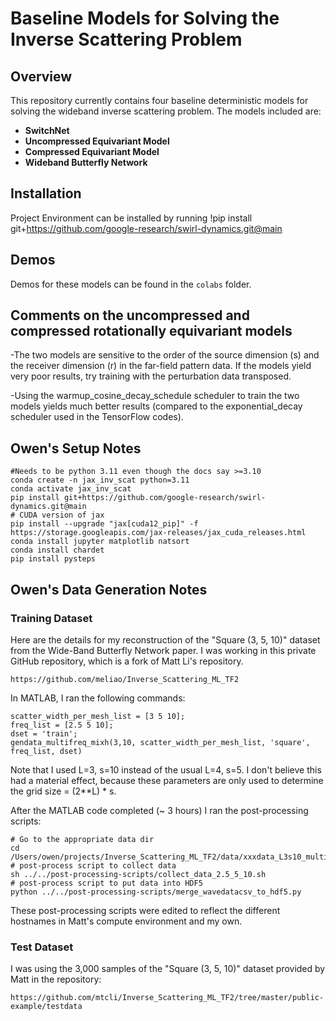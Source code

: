 # Baseline Models for Solving the Inverse Scattering Problem

## Overview
This repository currently contains four baseline deterministic models for solving the wideband inverse scattering problem. The models included are:

- **SwitchNet**
- **Uncompressed Equivariant Model**
- **Compressed Equivariant Model**
- **Wideband Butterfly Network**

## Installation
Project Environment can be installed by running
!pip install git+https://github.com/google-research/swirl-dynamics.git@main

## Demos
Demos for these models can be found in the `colabs` folder.

## Comments on the uncompressed and compressed rotationally equivariant models
-The two models are sensitive to the order of the source dimension (s) and the receiver dimension (r) in the far-field pattern data. If the models yield very poor results, try training with the perturbation data transposed.

-Using the warmup_cosine_decay_schedule scheduler to train the two models yields much better results (compared to the exponential_decay scheduler used in the TensorFlow codes).


## Owen's Setup Notes

```
#Needs to be python 3.11 even though the docs say >=3.10
conda create -n jax_inv_scat python=3.11 
conda activate jax_inv_scat
pip install git+https://github.com/google-research/swirl-dynamics.git@main
# CUDA version of jax
pip install --upgrade "jax[cuda12_pip]" -f https://storage.googleapis.com/jax-releases/jax_cuda_releases.html
conda install jupyter matplotlib natsort 
conda install chardet
pip install pysteps
```

## Owen's Data Generation Notes

### Training Dataset

Here are the details for my reconstruction of the "Square (3, 5, 10)" dataset from the Wide-Band Butterfly Network paper. 
I was working in this private GitHub repository, which is a fork of Matt Li's repository. 
```
https://github.com/meliao/Inverse_Scattering_ML_TF2
```

In MATLAB, I ran the following commands:
```
scatter_width_per_mesh_list = [3 5 10];
freq_list = [2.5 5 10];
dset = 'train';
gendata_multifreq_mixh(3,10, scatter_width_per_mesh_list, 'square', freq_list, dset)
```
Note that I used L=3, s=10 instead of the usual L=4, s=5. I don't believe this had a material effect, because these parameters are only used to determine the grid size = (2**L) * s.

After the MATLAB code completed (~ 3 hours) I ran the post-processing scripts:
```
# Go to the appropriate data dir
cd /Users/owen/projects/Inverse_Scattering_ML_TF2/data/xxxdata_L3s10_multifreq_square_3_5_10_h_freq_2.5_5_10
# post-process script to collect data
sh ../../post-processing-scripts/collect_data_2.5_5_10.sh
# post-process script to put data into HDF5
python ../../post-processing-scripts/merge_wavedatacsv_to_hdf5.py
```
These post-processing scripts were edited to reflect the different hostnames in Matt's compute environment and my own.

### Test Dataset

I was using the 3,000 samples of the "Square (3, 5, 10)" dataset provided by Matt in the repository:
```
https://github.com/mtcli/Inverse_Scattering_ML_TF2/tree/master/public-example/testdata
```